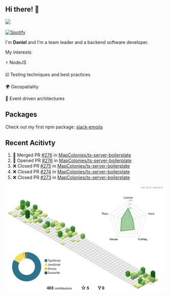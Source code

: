 ## Hi there! 👋

<p>
  <img src="https://github-readme-stats.vercel.app/api?username=syncush&theme=tokyonight">
</p>

[![Spotify](https://novatorem-rust.vercel.app/api/spotify)](https://open.spotify.com/user/syncush)

I'm **Daniel** and I'm a team leader and a backend software developer.

My interests:

⚡ NodeJS

☑️ Testing techniques and best practices

🌍 Geospatiality

🧠 Event driven architectures

## Packages
Check out my first npm package: [slack-emojis](https://www.npmjs.com/package/slack-emojis)

## Recent Acitivty
<!--START_SECTION:activity-->
1. 🎉 Merged PR [#276](https://github.com/MapColonies/ts-server-boilerplate/pull/276) in [MapColonies/ts-server-boilerplate](https://github.com/MapColonies/ts-server-boilerplate)
2. 💪 Opened PR [#276](https://github.com/MapColonies/ts-server-boilerplate/pull/276) in [MapColonies/ts-server-boilerplate](https://github.com/MapColonies/ts-server-boilerplate)
3. ❌ Closed PR [#275](https://github.com/MapColonies/ts-server-boilerplate/pull/275) in [MapColonies/ts-server-boilerplate](https://github.com/MapColonies/ts-server-boilerplate)
4. ❌ Closed PR [#274](https://github.com/MapColonies/ts-server-boilerplate/pull/274) in [MapColonies/ts-server-boilerplate](https://github.com/MapColonies/ts-server-boilerplate)
5. ❌ Closed PR [#273](https://github.com/MapColonies/ts-server-boilerplate/pull/273) in [MapColonies/ts-server-boilerplate](https://github.com/MapColonies/ts-server-boilerplate)
<!--END_SECTION:activity-->

![contrib](./profile-3d-contrib/profile-green-animate.svg)
